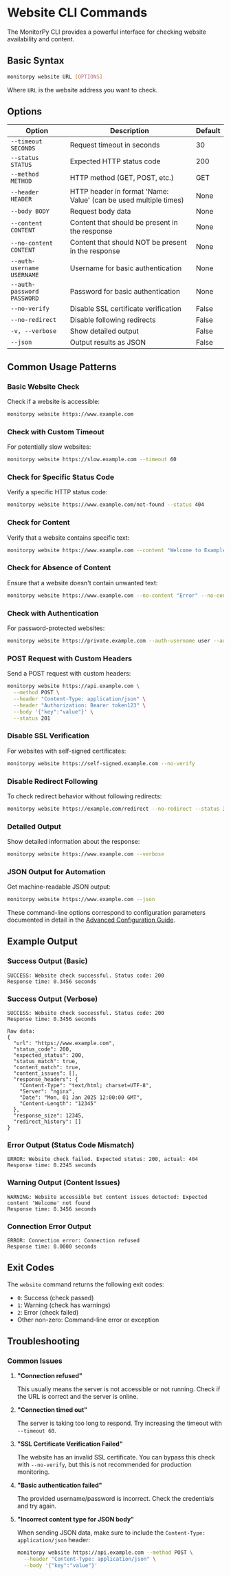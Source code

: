# Website CLI Commands

The MonitorPy CLI provides a powerful interface for checking website availability and content.

## Basic Syntax

```bash
monitorpy website URL [OPTIONS]
```

Where `URL` is the website address you want to check.

## Options

| Option | Description | Default |
|--------|-------------|---------|
| `--timeout SECONDS` | Request timeout in seconds | 30 |
| `--status STATUS` | Expected HTTP status code | 200 |
| `--method METHOD` | HTTP method (GET, POST, etc.) | GET |
| `--header HEADER` | HTTP header in format 'Name: Value' (can be used multiple times) | None |
| `--body BODY` | Request body data | None |
| `--content CONTENT` | Content that should be present in the response | None |
| `--no-content CONTENT` | Content that should NOT be present in the response | None |
| `--auth-username USERNAME` | Username for basic authentication | None |
| `--auth-password PASSWORD` | Password for basic authentication | None |
| `--no-verify` | Disable SSL certificate verification | False |
| `--no-redirect` | Disable following redirects | False |
| `-v, --verbose` | Show detailed output | False |
| `--json` | Output results as JSON | False |

## Common Usage Patterns

### Basic Website Check

Check if a website is accessible:

```bash
monitorpy website https://www.example.com
```

### Check with Custom Timeout

For potentially slow websites:

```bash
monitorpy website https://slow.example.com --timeout 60
```

### Check for Specific Status Code

Verify a specific HTTP status code:

```bash
monitorpy website https://www.example.com/not-found --status 404
```

### Check for Content

Verify that a website contains specific text:

```bash
monitorpy website https://www.example.com --content "Welcome to Example"
```

### Check for Absence of Content

Ensure that a website doesn't contain unwanted text:

```bash
monitorpy website https://www.example.com --no-content "Error" --no-content "Page not found"
```

### Check with Authentication

For password-protected websites:

```bash
monitorpy website https://private.example.com --auth-username user --auth-password pass
```

### POST Request with Custom Headers

Send a POST request with custom headers:

```bash
monitorpy website https://api.example.com \
  --method POST \
  --header "Content-Type: application/json" \
  --header "Authorization: Bearer token123" \
  --body '{"key":"value"}' \
  --status 201
```

### Disable SSL Verification

For websites with self-signed certificates:

```bash
monitorpy website https://self-signed.example.com --no-verify
```

### Disable Redirect Following

To check redirect behavior without following redirects:

```bash
monitorpy website https://example.com/redirect --no-redirect --status 302
```

### Detailed Output

Show detailed information about the response:

```bash
monitorpy website https://www.example.com --verbose
```

### JSON Output for Automation

Get machine-readable JSON output:

```bash
monitorpy website https://www.example.com --json
```
These command-line options correspond to configuration parameters documented in detail in the [Advanced Configuration Guide](../reference/advanced_configuration.md).

## Example Output

### Success Output (Basic)

```
SUCCESS: Website check successful. Status code: 200
Response time: 0.3456 seconds
```

### Success Output (Verbose)

```
SUCCESS: Website check successful. Status code: 200
Response time: 0.3456 seconds

Raw data:
{
  "url": "https://www.example.com",
  "status_code": 200,
  "expected_status": 200,
  "status_match": true,
  "content_match": true,
  "content_issues": [],
  "response_headers": {
    "Content-Type": "text/html; charset=UTF-8",
    "Server": "nginx",
    "Date": "Mon, 01 Jan 2025 12:00:00 GMT",
    "Content-Length": "12345"
  },
  "response_size": 12345,
  "redirect_history": []
}
```

### Error Output (Status Code Mismatch)

```
ERROR: Website check failed. Expected status: 200, actual: 404
Response time: 0.2345 seconds
```

### Warning Output (Content Issues)

```
WARNING: Website accessible but content issues detected: Expected content 'Welcome' not found
Response time: 0.3456 seconds
```

### Connection Error Output

```
ERROR: Connection error: Connection refused
Response time: 0.0000 seconds
```

## Exit Codes

The `website` command returns the following exit codes:

- `0`: Success (check passed)
- `1`: Warning (check has warnings)
- `2`: Error (check failed)
- Other non-zero: Command-line error or exception

## Troubleshooting

### Common Issues

1. **"Connection refused"**
   
   This usually means the server is not accessible or not running. Check if the URL is correct and the server is online.

2. **"Connection timed out"**
   
   The server is taking too long to respond. Try increasing the timeout with `--timeout 60`.

3. **"SSL Certificate Verification Failed"**
   
   The website has an invalid SSL certificate. You can bypass this check with `--no-verify`, but this is not recommended for production monitoring.

4. **"Basic authentication failed"**
   
   The provided username/password is incorrect. Check the credentials and try again.

5. **"Incorrect content type for JSON body"**
   
   When sending JSON data, make sure to include the `Content-Type: application/json` header:
   
   ```bash
   monitorpy website https://api.example.com --method POST \
     --header "Content-Type: application/json" \
     --body '{"key":"value"}'
   ```